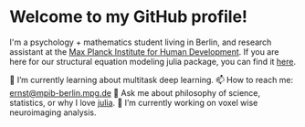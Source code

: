 # Welcome to my GitHub profile!
I'm a psychology + mathematics student living in Berlin, and research assistant at the [Max Planck Institute for Human Development](https://www.mpib-berlin.mpg.de/en).
If you are here for our structural equation modeling julia package, you can find it [here](https://github.com/StructuralEquationModels/StructuralEquationModels.jl).

🌱 I’m currently learning about multitask deep learning.
📫 How to reach me: ernst@mpib-berlin.mpg.de
💬 Ask me about philosophy of science, statistics, or why I love [julia](https://julialang.org/).
🔭 I’m currently working on voxel wise neuroimaging analysis.

